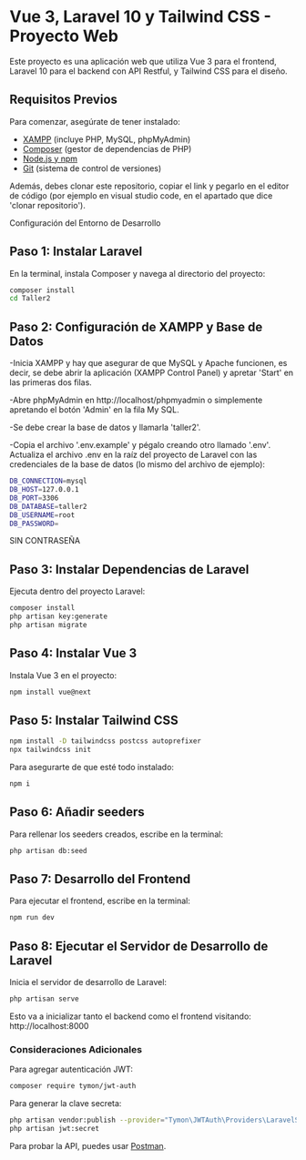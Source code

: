 # Vue 3, Laravel 10 y Tailwind CSS - Proyecto Web

Este proyecto es una aplicación web que utiliza Vue 3 para el frontend, Laravel 10 para el backend con API Restful, y Tailwind CSS para el diseño.

## Requisitos Previos

Para comenzar, asegúrate de tener instalado:

- [XAMPP](https://www.apachefriends.org/index.html) (incluye PHP, MySQL, phpMyAdmin)
- [Composer](https://getcomposer.org/) (gestor de dependencias de PHP)
- [Node.js y npm](https://nodejs.org/)
- [Git](https://git-scm.com/) (sistema de control de versiones)

Además, debes clonar este repositorio, copiar el link y pegarlo en el editor de código (por ejemplo en visual studio code, en el apartado que dice 'clonar repositorio').

Configuración del Entorno de Desarrollo
## Paso 1: Instalar Laravel

En la terminal, instala Composer y navega al directorio del proyecto:

```bash
composer install
cd Taller2
```

## Paso 2: Configuración de XAMPP y Base de Datos

-Inicia XAMPP y hay que asegurar de que MySQL y Apache funcionen, es decir, se debe abrir la aplicación (XAMPP Control Panel) y apretar 'Start' en las primeras dos filas.

-Abre phpMyAdmin en http://localhost/phpmyadmin o simplemente apretando el botón 'Admin' en la fila My SQL.

-Se debe crear la base de datos y llamarla 'taller2'.

-Copia el archivo '.env.example' y pégalo creando otro llamado '.env'. Actualiza el archivo .env en la raíz del proyecto de Laravel con las credenciales de la base de datos (lo mismo del archivo de ejemplo):


```bash
DB_CONNECTION=mysql
DB_HOST=127.0.0.1
DB_PORT=3306
DB_DATABASE=taller2
DB_USERNAME=root
DB_PASSWORD=
```

SIN CONTRASEÑA

## Paso 3: Instalar Dependencias de Laravel
Ejecuta dentro del proyecto Laravel:

```bash
composer install
php artisan key:generate
php artisan migrate
```

## Paso 4: Instalar Vue 3
Instala Vue 3 en el proyecto:

```bash
npm install vue@next
```

## Paso 5: Instalar Tailwind CSS

```bash
npm install -D tailwindcss postcss autoprefixer
npx tailwindcss init
```

Para asegurarte de que esté todo instalado:

```bash
npm i
```
## Paso 6: Añadir seeders
Para rellenar los seeders creados, escribe en la terminal:

```bash
php artisan db:seed
```

## Paso 7: Desarrollo del Frontend
Para ejecutar el frontend, escribe en la terminal:

```bash
npm run dev
```

## Paso 8: Ejecutar el Servidor de Desarrollo de Laravel
Inicia el servidor de desarrollo de Laravel:

```bash
php artisan serve
```
Esto va a inicializar tanto el backend como el frontend visitando: http://localhost:8000

### Consideraciones Adicionales

Para agregar autenticación JWT:

```bash
composer require tymon/jwt-auth
```

Para generar la clave secreta:

```bash
php artisan vendor:publish --provider="Tymon\JWTAuth\Providers\LaravelServiceProvider"
php artisan jwt:secret
```

Para probar la API, puedes usar [Postman](https://www.postman.com/downloads/).
